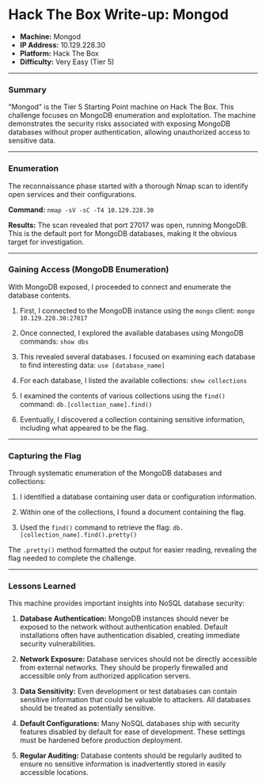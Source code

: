 # Hack The Box Write-up: Mongod

- **Machine:** Mongod
- **IP Address:** 10.129.228.30
- **Platform:** Hack The Box
- **Difficulty:** Very Easy (Tier 5)

---

### Summary

"Mongod" is the Tier 5 Starting Point machine on Hack The Box. This challenge focuses on MongoDB enumeration and exploitation. The machine demonstrates the security risks associated with exposing MongoDB databases without proper authentication, allowing unauthorized access to sensitive data.

---

### Enumeration

The reconnaissance phase started with a thorough Nmap scan to identify open services and their configurations.

**Command:**
`nmap -sV -sC -T4 10.129.228.30`

**Results:**
The scan revealed that port 27017 was open, running MongoDB. This is the default port for MongoDB databases, making it the obvious target for investigation.

---

### Gaining Access (MongoDB Enumeration)

With MongoDB exposed, I proceeded to connect and enumerate the database contents.

1. First, I connected to the MongoDB instance using the `mongo` client:
   `mongo 10.129.228.30:27017`

2. Once connected, I explored the available databases using MongoDB commands:
   `show dbs`

3. This revealed several databases. I focused on examining each database to find interesting data:
   `use [database_name]`

4. For each database, I listed the available collections:
   `show collections`

5. I examined the contents of various collections using the `find()` command:
   `db.[collection_name].find()`

6. Eventually, I discovered a collection containing sensitive information, including what appeared to be the flag.

---

### Capturing the Flag

Through systematic enumeration of the MongoDB databases and collections:

1. I identified a database containing user data or configuration information.

2. Within one of the collections, I found a document containing the flag.

3. Used the `find()` command to retrieve the flag:
   `db.[collection_name].find().pretty()`

The `.pretty()` method formatted the output for easier reading, revealing the flag needed to complete the challenge.

---

### Lessons Learned

This machine provides important insights into NoSQL database security:

1. **Database Authentication:** MongoDB instances should never be exposed to the network without authentication enabled. Default installations often have authentication disabled, creating immediate security vulnerabilities.

2. **Network Exposure:** Database services should not be directly accessible from external networks. They should be properly firewalled and accessible only from authorized application servers.

3. **Data Sensitivity:** Even development or test databases can contain sensitive information that could be valuable to attackers. All databases should be treated as potentially sensitive.

4. **Default Configurations:** Many NoSQL databases ship with security features disabled by default for ease of development. These settings must be hardened before production deployment.

5. **Regular Auditing:** Database contents should be regularly audited to ensure no sensitive information is inadvertently stored in easily accessible locations.